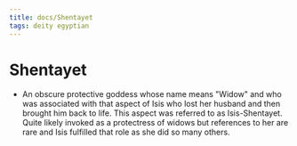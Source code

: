 ```yaml
---
title: docs/Shentayet
tags: deity egyptian
---
```


# Shentayet
- An obscure protective goddess whose name means "Widow" and who was associated with that aspect of Isis who lost her husband and then brought him back to life. This aspect was referred to as Isis-Shentayet. Quite likely invoked as a protectress of widows but references to her are rare and Isis fulfilled that role as she did so many others.